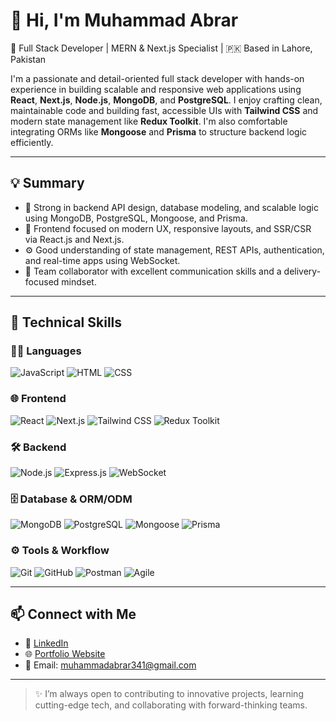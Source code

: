 # 👋 Hi, I'm Muhammad Abrar

🚀 Full Stack Developer | MERN & Next.js Specialist | 🇵🇰 Based in Lahore, Pakistan

I'm a passionate and detail-oriented full stack developer with hands-on experience in building scalable and responsive web applications using **React**, **Next.js**, **Node.js**, **MongoDB**, and **PostgreSQL**. I enjoy crafting clean, maintainable code and building fast, accessible UIs with **Tailwind CSS** and modern state management like **Redux Toolkit**. I'm also comfortable integrating ORMs like **Mongoose** and **Prisma** to structure backend logic efficiently.

---

## 💡 Summary

- 🔧 Strong in backend API design, database modeling, and scalable logic using MongoDB, PostgreSQL, Mongoose, and Prisma.
- 🎨 Frontend focused on modern UX, responsive layouts, and SSR/CSR via React.js and Next.js.
- ⚙️ Good understanding of state management, REST APIs, authentication, and real-time apps using WebSocket.
- 🤝 Team collaborator with excellent communication skills and a delivery-focused mindset.

---

## 🧠 Technical Skills

### 👨‍💻 Languages  
![JavaScript](https://img.shields.io/badge/-JavaScript-F7DF1E?style=for-the-badge&logo=javascript&logoColor=black)
![HTML](https://img.shields.io/badge/-HTML5-E34F26?style=for-the-badge&logo=html5&logoColor=white)
![CSS](https://img.shields.io/badge/-CSS3-1572B6?style=for-the-badge&logo=css3)

### 🌐 Frontend  
![React](https://img.shields.io/badge/-React-20232A?style=for-the-badge&logo=react)
![Next.js](https://img.shields.io/badge/-Next.js-000000?style=for-the-badge&logo=next.js)
![Tailwind CSS](https://img.shields.io/badge/-Tailwind_CSS-38B2AC?style=for-the-badge&logo=tailwind-css)
![Redux Toolkit](https://img.shields.io/badge/-Redux_Toolkit-764ABC?style=for-the-badge&logo=redux)

### 🛠 Backend  
![Node.js](https://img.shields.io/badge/-Node.js-339933?style=for-the-badge&logo=nodedotjs&logoColor=white)
![Express.js](https://img.shields.io/badge/-Express.js-000000?style=for-the-badge&logo=express)
![WebSocket](https://img.shields.io/badge/-WebSocket-FFCC00?style=for-the-badge&logo=websocket&logoColor=black)

### 🗄️ Database & ORM/ODM  
![MongoDB](https://img.shields.io/badge/-MongoDB-47A248?style=for-the-badge&logo=mongodb&logoColor=white)
![PostgreSQL](https://img.shields.io/badge/-PostgreSQL-336791?style=for-the-badge&logo=postgresql&logoColor=white)
![Mongoose](https://img.shields.io/badge/-Mongoose-800000?style=for-the-badge&logo=mongoose&logoColor=white)
![Prisma](https://img.shields.io/badge/-Prisma-2D3748?style=for-the-badge&logo=prisma)

### ⚙️ Tools & Workflow  
![Git](https://img.shields.io/badge/-Git-F05032?style=for-the-badge&logo=git&logoColor=white)
![GitHub](https://img.shields.io/badge/-GitHub-181717?style=for-the-badge&logo=github)
![Postman](https://img.shields.io/badge/-Postman-FF6C37?style=for-the-badge&logo=postman)
![Agile](https://img.shields.io/badge/-Agile-0052CC?style=for-the-badge&logo=jira)

---

## 📫 Connect with Me

- 🔗 [LinkedIn](https://www.linkedin.com/in/muhammad-a-799a55258/)
- 🌐 [Portfolio Website](https://abrar341.github.io/portfolio/)
- 📧 Email: muhammadabrar341@gmail.com

---

> ✨ I’m always open to contributing to innovative projects, learning cutting-edge tech, and collaborating with forward-thinking teams.
